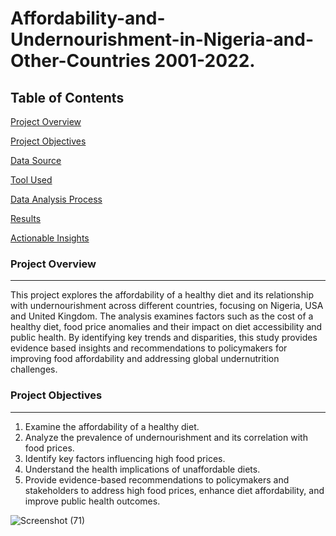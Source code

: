 # Affordability-and-Undernourishment-in-Nigeria-and-Other-Countries 2001-2022.

## Table of Contents
[Project Overview](#project-overview)

[Project Objectives](#project-objectives)

[Data Source](#data-source)

[Tool Used](#tool-used)

[Data Analysis Process](#data-analysis-process)

[Results](#results)

[Actionable Insights](#actionable-insights)

### Project Overview
---
This project explores the affordability of a healthy diet and its relationship with undernourishment across different countries, focusing on Nigeria, USA and United Kingdom. The analysis examines factors such as the cost of a healthy diet, food price anomalies and their impact on diet accessibility and public health. By identifying key trends and disparities, this study provides evidence based insights and recommendations to policymakers for improving food affordability and addressing global undernutrition challenges.

### Project Objectives
---
1. Examine the affordability of a healthy diet.
2. Analyze the prevalence of undernourishment and its correlation with food prices.
3. Identify key factors influencing high food prices.
4. Understand the health implications of unaffordable diets.
5. Provide evidence-based recommendations to policymakers and stakeholders to address high food prices, enhance diet affordability, and improve public health outcomes.


![Screenshot (71)](https://github.com/user-attachments/assets/7e205d4f-12b9-4c67-bb2e-be55402321d3)
